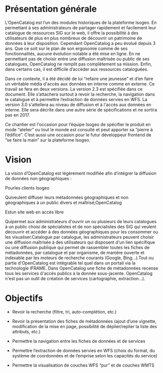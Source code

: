 # Présentation générale

L’OpenCatalog est l’un des modules historiques de la plateforme Isogeo. En permettant à ses administrateurs de partager rapidement et facilement leur catalogue de ressources SIG sur le web, il offre la possibilité à des utilisateurs de plus en plus nombreux de découvrir un patrimoine de données à leur disposition. Cependant OpenCatalog a peu évolué depuis 3 ans. Que ce soit sur le plan de son ergonomie comme de ses fonctionnalités, aucune évolution notable a été mise en ligne. En ne permettant pas de choisir entre une diffusion maîtrisée ou public de ses catalogues, OpenCatalog ne remplit pas complètement sa mission. Enfin, dans certains cas, il est difficile d’accéder aux ressources cataloguées.

  


Dans ce contexte, il a été décidé de lui “refaire une jeunesse” et d’en faire un véritable média d'accès aux données en interne comme en externe. Ce travail se fera en deux versions. La version 2.3 est spécifiée dans ce document. Elle s’attachera surtout à revoir la recherche, la navigation dans le catalogue et à permettre l’extraction de données servies en WFS. La version 3.0 s'attellera au niveau de diffusion et à l'accès aux données en interne. Elle sera décrite dans une autre série de spécifications et ne sortira pas en 2017.

  


Ce chantier est l'occasion pour l’équipe Isogeo de spécifier le produit en mode “atelier” ou tout le monde est consulté et peut apporter sa “pierre à l’édifice”. C’est aussi une occasion pour le futur développeur frontend de “se faire la main” sur la plateforme Isogeo.

# Vision

La vision d’OpenCatalog est légèrement modifiée afin d’intégrer la diffusion de données non géographiques :

Pourles clients Isogeo

Quiveulent diffuser leurs métadonnées géographiques et non géographiques à un public divers et maîtrisé,OpenCatalog

Estun site web en accès libre

Quipermet aux administrateurs d'ouvrir un ou plusieurs de leurs catalogues à un public choisi de spécialistes et de non spécialistes des SIG qui veulent découvrir et accéder à des données géographiques pour les consommer ou les visualiser.Catalogue par catalogue, les administrateurs peuvent choisir une diffusion maîtrisée à des utilisateurs qui disposent d'un lien spécifique ou une diffusion publique qui permet de rassembler toutes les fiches de métadonnées, par catalogue et par organisme, de manière ouverte et indexable par les moteurs de recherche courants \(Google, Bing...\).Tout ou partie d'OpenCatalog est intégrable tel quel dans un portail via la technologie IFRAME. Dans OpenCatalog une fiche de métadonnées recense tous les services d'accès publics à la donnée sous-jacente. OpenCatalog n'est pas un outil de création de services \(cartographie, extraction...\).

# Objectifs

* Revoir la recherche \(filtre, tri, auto-complétion, etc.\)

* Revoir la présentation des fiches de métadonnées \(ajout d’une vignette, modification de la mise en page, possibilité de déplier/replier la liste des attributs, etc.\)

* Permettre la navigation entre les fiches de données et de services

* Permettre l’extraction de données servies en WFS \(choix du format, du système de coordonnées et de l’emprise selon les capacités du service\)

* Permettre la visualisation de couches WFS “pur” et de couches WMTS





